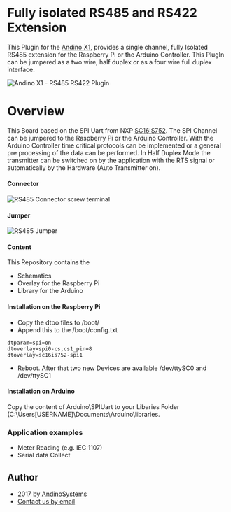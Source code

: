 Fully isolated RS485 and RS422 Extension
========

This Plugin for the [Andino X1][1], provides a single channel, fully Isolated RS485 extension for the Raspberry Pi or the Arduino Controller. This PlugIn can be jumpered as a two wire, half duplex or as a four wire full duplex interface.

![Andino X1 - RS485 RS422 Plugin](https://andino.systems/wp-content/uploads/rs485-extension-small.png)

Overview
====


This Board based on the SPI Uart from NXP [SC16IS752][3]. The SPI Channel can be jumpered to the Raspberry Pi or the Arduino Controller. With the Arduino Controller time critical protocols can be implemented or a general pre processing of the data can be performed.
In Half Duplex Mode the transmitter can be switched on by the application with the RTS signal or automatically by the Hardware (Auto Transmitter on). 
#### Connector
![RS485 Connector screw terminal](https://andino.systems/wp-content/uploads/RS485_RS422-small.png)
#### Jumper
![RS485 Jumper](https://andino.systems/wp-content/uploads/RS485-jumper.png)

#### Content
This Repository contains the 
* Schematics
* Overlay for the Raspberry Pi
* Library for the Arduino

#### Installation on the Raspberry Pi 
* Copy the dtbo files to /boot/
* Append this to the /boot/config.txt
```
dtparam=spi=on
dtoverlay=spi0-cs,cs1_pin=8  
dtoverlay=sc16is752-spi1
```
* Reboot. After that two new Devices are available /dev/ttySC0 and /dev/ttySC1

#### Installation on Arduino
Copy the content of Arduino\SPIUart to your Libaries Folder (C:\Users\[USERNAME]\Documents\Arduino\libraries.

### Application examples
* Meter Reading (e.g. IEC 1107)
* Serial data Collect


Author
-----

* 2017 by [AndinoSystems][2]
* [Contact us by email](mailto:info@andino.systems)

[1]:https://andino.systems/andino-x1/
[2]:https://github.com/andino-systems/Andino-X1
[3]:http://www.nxp.com/docs/en/data-sheet/SC16IS752_SC16IS762.pdf?
